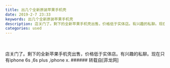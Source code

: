```yaml
---
title: 出几个全新原装苹果手机壳
date: 2019-2-7 23:33
keywords: 出几个全新原装苹果手机壳
description: 店关门了。剩下的全新苹果手机壳出售，价格低于实体店。有兴趣的私聊。现在只有iphone 6s ,6s plus ,iphone x.
categories: used
---
```

<td class="t_f" id="postmessage_2946196">

<br/>
<br/>
店关门了。剩下的全新苹果手机壳出售，价格低于实体店。有兴趣的私聊。现在只有iphone 6s ,6s plus ,iphone x.</td>
###### 转载自[菲龙网]